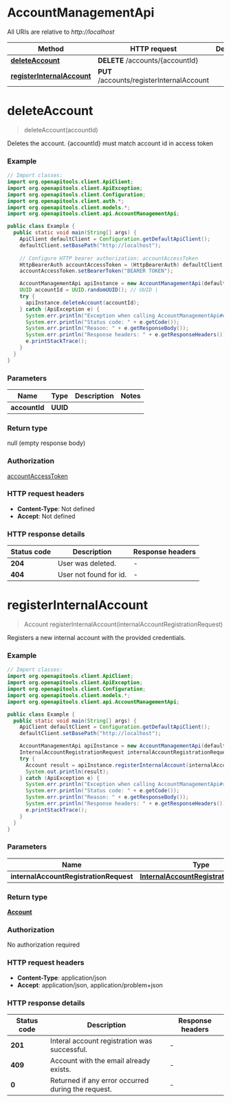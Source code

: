 # AccountManagementApi

All URIs are relative to *http://localhost*

| Method | HTTP request | Description |
|------------- | ------------- | -------------|
| [**deleteAccount**](AccountManagementApi.md#deleteAccount) | **DELETE** /accounts/{accountId} |  |
| [**registerInternalAccount**](AccountManagementApi.md#registerInternalAccount) | **PUT** /accounts/registerInternalAccount |  |


<a name="deleteAccount"></a>
# **deleteAccount**
> deleteAccount(accountId)



Deletes the account. {accountId} must match account id in access token

### Example
```java
// Import classes:
import org.openapitools.client.ApiClient;
import org.openapitools.client.ApiException;
import org.openapitools.client.Configuration;
import org.openapitools.client.auth.*;
import org.openapitools.client.models.*;
import org.openapitools.client.api.AccountManagementApi;

public class Example {
  public static void main(String[] args) {
    ApiClient defaultClient = Configuration.getDefaultApiClient();
    defaultClient.setBasePath("http://localhost");
    
    // Configure HTTP bearer authorization: accountAccessToken
    HttpBearerAuth accountAccessToken = (HttpBearerAuth) defaultClient.getAuthentication("accountAccessToken");
    accountAccessToken.setBearerToken("BEARER TOKEN");

    AccountManagementApi apiInstance = new AccountManagementApi(defaultClient);
    UUID accountId = UUID.randomUUID(); // UUID | 
    try {
      apiInstance.deleteAccount(accountId);
    } catch (ApiException e) {
      System.err.println("Exception when calling AccountManagementApi#deleteAccount");
      System.err.println("Status code: " + e.getCode());
      System.err.println("Reason: " + e.getResponseBody());
      System.err.println("Response headers: " + e.getResponseHeaders());
      e.printStackTrace();
    }
  }
}
```

### Parameters

| Name | Type | Description  | Notes |
|------------- | ------------- | ------------- | -------------|
| **accountId** | **UUID**|  | |

### Return type

null (empty response body)

### Authorization

[accountAccessToken](../README.md#accountAccessToken)

### HTTP request headers

 - **Content-Type**: Not defined
 - **Accept**: Not defined

### HTTP response details
| Status code | Description | Response headers |
|-------------|-------------|------------------|
| **204** | User was deleted. |  -  |
| **404** | User not found for id. |  -  |

<a name="registerInternalAccount"></a>
# **registerInternalAccount**
> Account registerInternalAccount(internalAccountRegistrationRequest)



Registers a new internal account with the provided credentials.

### Example
```java
// Import classes:
import org.openapitools.client.ApiClient;
import org.openapitools.client.ApiException;
import org.openapitools.client.Configuration;
import org.openapitools.client.models.*;
import org.openapitools.client.api.AccountManagementApi;

public class Example {
  public static void main(String[] args) {
    ApiClient defaultClient = Configuration.getDefaultApiClient();
    defaultClient.setBasePath("http://localhost");

    AccountManagementApi apiInstance = new AccountManagementApi(defaultClient);
    InternalAccountRegistrationRequest internalAccountRegistrationRequest = new InternalAccountRegistrationRequest(); // InternalAccountRegistrationRequest | 
    try {
      Account result = apiInstance.registerInternalAccount(internalAccountRegistrationRequest);
      System.out.println(result);
    } catch (ApiException e) {
      System.err.println("Exception when calling AccountManagementApi#registerInternalAccount");
      System.err.println("Status code: " + e.getCode());
      System.err.println("Reason: " + e.getResponseBody());
      System.err.println("Response headers: " + e.getResponseHeaders());
      e.printStackTrace();
    }
  }
}
```

### Parameters

| Name | Type | Description  | Notes |
|------------- | ------------- | ------------- | -------------|
| **internalAccountRegistrationRequest** | [**InternalAccountRegistrationRequest**](InternalAccountRegistrationRequest.md)|  | |

### Return type

[**Account**](Account.md)

### Authorization

No authorization required

### HTTP request headers

 - **Content-Type**: application/json
 - **Accept**: application/json, application/problem+json

### HTTP response details
| Status code | Description | Response headers |
|-------------|-------------|------------------|
| **201** | Interal account registration was successful. |  -  |
| **409** | Account with the email already exists. |  -  |
| **0** | Returned if any error occurred during the request. |  -  |


